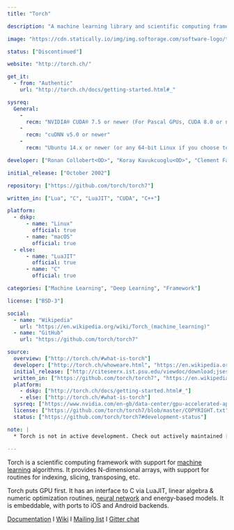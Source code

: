 ```yaml
---
title: "Torch"

description: "A machine learning library and scientific computing framework for LuaJIT"

image: "https://cdn.statically.io/img/img.softorage.com/software-logo/torch.png?h=64"

status: ["Discontinued"]

website: "http://torch.ch/"

get_it:
  - from: "Authentic"
    url: "http://torch.ch/docs/getting-started.html#_"

sysreq:
  General:
    -
      recm: "NVIDIA® CUDA® 7.5 or newer (For Pascal GPUs, CUDA 8.0 or newer)"
    -
      recm: "cuDNN v5.0 or newer"
    -
      recm: "Ubuntu 14.x or newer (or any 64-bit Linux if you choose to build from source)"

developer: ["Ronan Collobert<OD>", "Koray Kavukcuoglu<OD>", "Clement Farabet<OD>", "Soumith Chintala", "Community"]

initial_release: ["October 2002"]

repository: ["https://github.com/torch/torch7"]

written_in: ["Lua", "C", "LuaJIT", "CUDA", "C++"]

platform:
  - dskp:
      - name: "Linux"
        official: true
      - name: "macOS"
        official: true
  - else:
      - name: "LuaJIT"
        official: true
      - name: "C"
        official: true

categories: ["Machine Learning", "Deep Learning", "Framework"]

license: ["BSD-3"]

social:
  - name: "Wikipedia"
    url: "https://en.wikipedia.org/wiki/Torch_(machine_learning)"
  - name: "GitHub"
    url: "https://github.com/torch/torch7"

source:
  overview: ["http://torch.ch/#what-is-torch"]
  developer: ["http://torch.ch/whoweare.html", "https://en.wikipedia.org/w/index.php?title=Torch_(machine_learning)&oldid=876975600"]
  initial_release: ["http://citeseerx.ist.psu.edu/viewdoc/download;jsessionid=CBB0C8A5FE34F6D6DAFF997F6B6A205A?doi=10.1.1.8.9850&rep=rep1&type=pdf"]
  written_in: ["https://github.com/torch/torch7", "https://en.wikipedia.org/w/index.php?title=Torch_(machine_learning)&oldid=876975600"]
  platform:
    - dskp: ["http://torch.ch/docs/getting-started.html#_"]
    - else: ["http://torch.ch/#what-is-torch"]
  sysreq: ["https://www.nvidia.com/en-gb/data-center/gpu-accelerated-applications/torch/"]
  license: ["https://github.com/torch/torch7/blob/master/COPYRIGHT.txt"]
  status: ["https://github.com/torch/torch7#development-status"]

note: |
  * Torch is not in active development. Check out actively maintained [ATen](https://github.com/pytorch/pytorch/tree/master/aten) (which is part of [PyTorch](/software/pytorch)).
  
---
```

  Torch is a scientific computing framework with support for [machine learning](/categories/machine-learning) algorithms. It provides N-dimensional arrays, with support for routines for indexing, slicing, transposing, etc.
  
  Torch puts GPU first. It has an interface to C via LuaJIT, linear algebra & numeric optimization routines, [neural network](/categories/neural-network) and energy-based models. It is embeddable, with ports to iOS and Android backends.
  
  [Documentation](http://torch.ch/docs/getting-started.html#_)  I  [Wiki](https://github.com/torch/torch7/wiki/Cheatsheet)  I  [Mailing list](https://groups.google.com/forum/embed/?place=forum%2Ftorch7#!forum/torch7)  I  [Gitter chat](https://gitter.im/torch/torch7)
  





